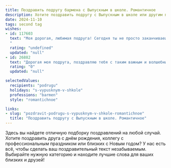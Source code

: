 ```yaml
---
title: Поздравить подругу бармена с Выпускным в школе. Романтичное
description: Хотите поздравить подругу с Выпускным в школе или другим праздником? Наш ИИ создаст незабываемое поздравление, а вы обязательно выделитесь среди других.  
date: 2024-11-10
tags: second tag
wishes:
- id: 117603
  text: "Моя дорогая, любимая подруга! Сегодня ты не просто заканчиваешь школу, сегодня открывается новая глава твоей жизни, яркая и искрящаяся, как лучшие коктейли, которые ты будешь создавать. Пусть твой путь будет наполнен счастьем, любовью и успехом, как бокал, до краёв полный самого изысканного напитка.  Пусть каждый новый день будет таким же восхитительным и незабываемым, как твой выпускной вечер.  Ты невероятная, талантливая и неповторимая, и я безумно горжусь тобой!  С мечтами о прекрасном будущем, с верой в себя и с любовью в сердце! С выпускным, моя дорогая!
  "
  rating: "undefined"
  updated: "null"
- id: 26882
  text: "Дорогая моя подруга, поздравляю тебя с таким важным и волшебным моментом – выпускным! Каждый день в школе, каждая улыбка и слезинка были частью нашей жизни, и сегодня мы делим этот трофей успеха и дружбы. Ты всегда была такой яркой и неповторимой, и я уверена, что твоя профессия бармена подарит тебе не только мастерство в создании напитков, но и море радости и новых встреч. Пусть каждый глоток твоего будущего будет наполнен любовью, успехом и романтикой. Продолжай сиять и вдохновлять, как ты всегда это делала. С теплом и любовью, твоя верная подруга."
  rating: "0"
  updated: "null"

selectedValues:
  recipients: "podrugu"
  holidays: "s-vypusknym-v-shkole"
  professions: "barmen"
  style: "romantichnoe"

links:
- slug: "pozdravit-podrugu-s-vypusknym-v-shkole-romantichnoe"
  title: "Поздравить подругу с Выпускным в школе. Романтичное"
---
```


Здесь вы найдете отличную подборку поздравлений на любой случай. 
Хотите поздравить друга с днём рождения, коллегу с профессиональным праздником или близких с Новым годом? У нас есть всё, чтобы сделать ваш поздравительный текст незабываемым. Выбирайте нужную категорию и находите лучшие слова для ваших близких и друзей!
